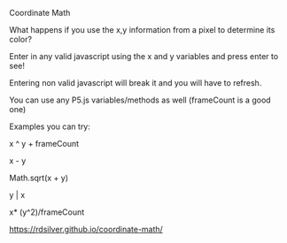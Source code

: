 Coordinate Math

What happens if you use the x,y information from a pixel to determine its color?

Enter in any valid javascript using the x and y variables and press enter to see!

Entering non valid javascript will break it and you will have to refresh.

You can use any P5.js variables/methods as well (frameCount is a good one)

Examples you can try:

x ^ y + frameCount

x - y

Math.sqrt(x + y)

y | x

x* (y^2)/frameCount

https://rdsilver.github.io/coordinate-math/
